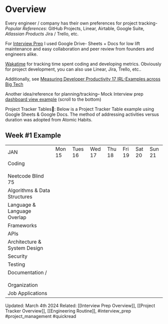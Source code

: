 # Overview
Every engineer / company has their own preferences for project tracking-
*Popular References*: GitHub Projects, Linear, Airtable, Google Suite, *Atlassian Products* Jira / Trello, etc.

For  [Interview Prep](Interview%20Prep%20Overview.md) I used Google Drive- Sheets + Docs for low lift maintenance and easy collaboration and peer review from founders and engineers alike.

[Wakatime](https://wakatime.com/) for tracking time spent coding and developing metrics.
Obviously for project development, you can also use Linear,  Jira, Trello, etc..

Additionally, see [Measuring Developer Productivity 17 IRL-Examples across Big Tech](https://newsletter.pragmaticengineer.com/p/measuring-developer-productivity-bae?utm_source=post-email-title&publication_id=458709&post_id=140740783&utm_campaign=email-post-title&isFreemail=true&r=1okywr&utm_medium=email)

Another idea/reference for planning/tracking– Mock Interview prep [dashboard view example](https://formation.dev/how-it-works/interview-prep?ext=&hsa_acc=3072407315&hsa_cam=20322430447&hsa_grp=149337303566&hsa_ad=683496917252&hsa_src=g&hsa_tgt=kwd-318674312795&hsa_kw=software%20engineer%20mock%20interview&hsa_mt=p&hsa_net=adwords&hsa_ver=3&gclid=Cj0KCQiA2KitBhCIARIsAPPMEhLlUmaGw83BXZ8BdWeGa7VoQqKfAtXUC8v1s1xyVZiPcawMsdnAihYaAhAnEALw_wcB) (scroll to the bottom)

Project Tracker Tables🔧:  Below is a Project Tracker Table example using Google Sheets & Google Docs. The method of addressing activities versus duration was adopted from Atomic Habits.

## Week #1 Example
|   |   |   |   |   |   |   |   |
|---|---|---|---|---|---|---|---|
|JAN|Mon 15|Tues 16|Wed 17|Thu 18|Fri   19 |Sat 20|Sun 21|
|Coding<br><br>Neetcode Blind 75||||||||
|Algorithms & Data Structures||||||||
|Language & Language Overlap||||||||
|Frameworks||||||||
|APIs||||||||
|Architecture & System Design||||||||
|Security||||||||
|Testing||||||||
|Documentation /<br><br>Organization||||||||
|Job Applications||||||||




Updated: March 4th 2024
Related: [[Interview Prep Overview]], [[Project Tracker Overview]], [[Engineering Routine]], #interview_prep #project_management #quickread 